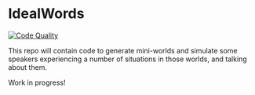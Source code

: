 # IdealWords
[![Code Quality][quality-image]][quality-url]


This repo will contain code to generate mini-worlds and simulate some speakers
experiencing a number of situations in those worlds, and talking about them.

Work in progress!

[quality-image]:https://img.shields.io/codeclimate/github/akb89/nima.svg?style=flat-square
[quality-url]:https://codeclimate.com/github/minimalparts/IdealWords
